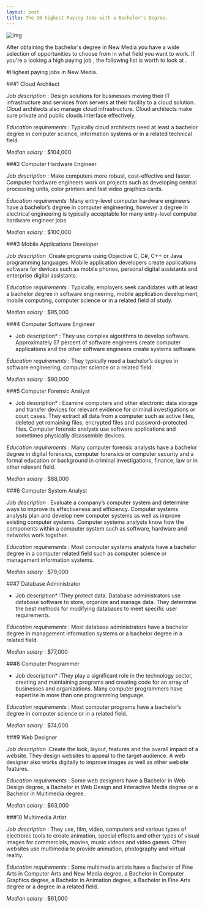```yaml
---
layout: post
title: The 10 highest Paying Jobs with a Bachelor's Degree.
---
```


![img](http://blog.careerexplorer.net/posti/best-jobs-in-america.jpeg)

 After obtaining the bachelor's degree in  New Media you have a wide selection of opportunities to choose from in what field you want to work. If you're a looking a high paying job  , the following list is worth to look at .
 
 
 #Highest paying jobs in New Media.
 
 ###1 Cloud Architect
 
*Job description* : Design solutions for businesses moving their IT infrastructure and services from servers at their facility to a cloud solution. Cloud architects also manage cloud infrastructure. Cloud architects make sure private and public clouds interface effectively.

*Education requirements* : Typically cloud architects need at least a bachelor degree in computer science, information systems or in a related technical field.

*Median salary* : $104,000

 ###2 Computer Hardware Engineer
 
*Job description* : Make computers more robust, cost-effective and faster. Computer hardware engineers work on projects such as developing central processing units, color printers and fast video graphics cards.

*Education requirements* :Many entry-level computer hardware engineers have a bachelor’s degree in computer engineering, however a degree in electrical engineering is typically acceptable for many entry-level computer hardware engineer jobs.

*Median salary* : $100,000

 ###3 Mobile Applications Developer
 
*Job description* :Create programs using Objective C, C#, C++ or Java programming languages. Mobile application developers create applications software for devices such as mobile phones, personal digital assistants and enterprise digital assistants.

*Education requirements* :  Typically, employers seek candidates with at least a bachelor degree in software engineering, mobile application development, mobile computing, computer science or in a related field of study.

*Median salary* : $95,000

 ###4 Computer Software Engineer
 
* Job description* : They use complex algorithms to develop software. Approximately 57 percent of software engineers create computer applications and the other software engineers create systems software.

*Education requirements* :  They typically need a bachelor’s degree in software engineering, computer science or a related field.

*Median salary* : $90,000

 ###5 Computer Forensic Analyst
 
* Job description* : Examine computers and other electronic data storage and transfer devices for relevant evidence for criminal investigations or court cases. They extract all data from a computer such as active files, deleted yet remaining files, encrypted files and password-protected files. Computer forensic analysts use software applications and sometimes physically disassemble devices.

*Education requirements* :   Many computer forensic analysts have a bachelor degree in digital forensics, computer forensics or computer security and a formal education or background in criminal investigations, finance, law or in other relevant field.

*Median salary* : $88,000

 ###6 Computer System Analyst
 
*Job description* : Evaluate a company’s computer system and determine ways to improve its effectiveness and efficiency. Computer systems analysts plan and develop new computer systems as well as improve existing computer systems. Computer systems analysts know how the components within a computer system such as software, hardware and networks work together.

*Education requirements* :   Most computer systems analysts have a bachelor degree in a computer related field such as computer science or management information systems.

*Median salary* : $79,000

###7 Database Administrator

* Job description* :They protect data. Database administrators use database software to store, organize and manage data. They determine the best methods for modifying databases to meet specific user requirements.

*Education requirements* :   Most database administrators have a bachelor degree in management information systems or a bachelor degree in a related field.

*Median salary* : $77,000

###8 Computer Programmer

* Job description* :They play a significant role in the technology sector, creating and maintaining programs and creating code for an array of businesses and organizations. Many computer programmers have expertise in more than one programming language.

*Education requirements* :  Most computer programs have a bachelor’s degree in computer science or in a related field.

*Median salary* : $74,000

###9 Web Designer

*Job description* :Create the look, layout, features and the overall impact of a website. They design websites to appeal to the target audience. A web designer also works digitally to improve images as well as other website features.

*Education requirements* : Some web designers have a Bachelor in Web Design degree, a Bachelor in Web Design and Interactive Media degree or a Bachelor in Multimedia degree.

*Median salary* : $63,000

###10 Multimedia Artist

*Job description* : They use, film, video, computers and various types of electronic tools to create animation, special effects and other types of visual images for commercials, movies, music videos and video games. Often websites use multimedia to provide animation, photography and virtual reality.

*Education requirements* : Some multimedia artists have a Bachelor of Fine Arts in Computer Arts and New Media degree, a Bachelor in Computer Graphics degree, a Bachelor in Animation degree, a Bachelor in Fine Arts degree or a degree in a related field.

*Median salary* : $61,000
